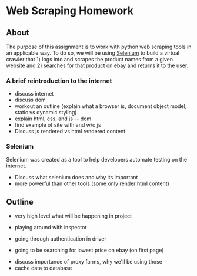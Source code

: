# Web Scraping Homework

## About

The purpose of this assignment is to work with python web scraping tools in an applicable way. To do so, we will be using [Selenium](https://www.selenium.dev/documentation/en/) to build a virtual crawler that 1) logs into and scrapes the product names from a given website and 2) searches for that product on ebay and returns it to the user.


### A brief reintroduction to the internet

- discuss internet
- discuss dom
- workout an outline (explain what a browser is, document object model, static vs dynamic styling)
- explain html, css, and js -- dom
- find example of site with and w/o js
- Discuss js rendered vs html rendered content

### Selenium

Selenium was created as a tool to help developers automate testing on the internet. 
- Discuss what selenium does and why its important
- more powerful than other tools (some only render html content)

## Outline

- very high level what will be happening in project

- playing around with inspector
- going through authentication in driver
- going to be searching for lowest price on ebay (on first page)
<!-- - if not yet in database, add to database
- if in database, pull out price of good
- if already in database, report back to user and let know if price  -->
- discuss importance of proxy farms, why we'll be using those
- cache data to database